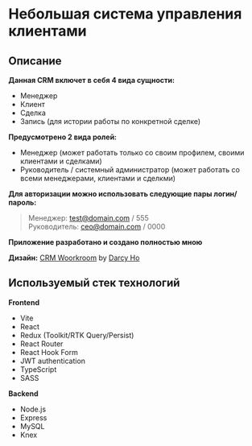 # Небольшая система управления клиентами

## Описание

**Данная CRM включет в себя 4 вида сущности:**

- Менеджер
- Клиент
- Сделка
- Запись (для истории работы по конкретной сделке)

**Предусмотрено 2 вида ролей:**

- Менеджер (может работать только со своим профилем, своими клиентами и сделками)
- Руководитель / системный администратор (может работать со всеми менеджерами, клиентами и сделкми)

**Для авторизации можно использовать следующие пары логин/пароль:**
 
> Менеджер: test@domain.com / 555  
> Руководитель: ceo@domain.com / 0000

**Приложение разработано и создано полностью мною**

**Дизайн:** [CRM Woorkroom](https://www.figma.com/community/file/1314498920967386967/crm-woorkroom) by [Darcy Ho](https://www.figma.com/@darcyHo)

## Используемый стек технологий

**Frontend**

- Vite 
- React
- Redux (Toolkit/RTK Query/Persist)
- React Router
- React Hook Form 
- JWT authentication
- TypeScript
- SASS

**Backend**
  
- Node.js
- Express
- MySQL
- Knex
